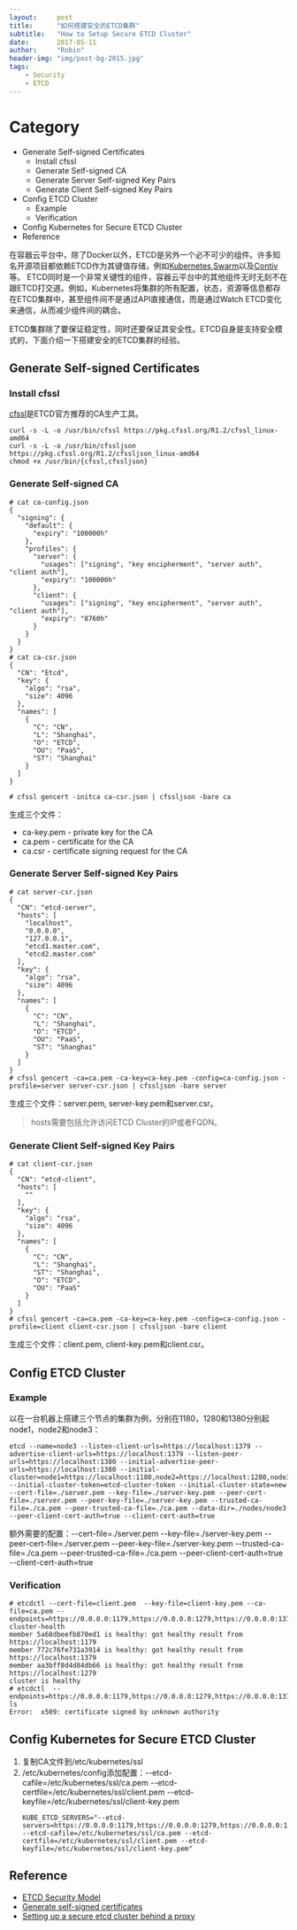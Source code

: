 ```yaml
---
layout:     post
title:      "如何搭建安全的ETCD集群"
subtitle:   "How to Setup Secure ETCD Cluster"
date:       2017-05-11
author:     "Robin"
header-img: "img/post-bg-2015.jpg"
tags:
    - Security
    - ETCD
---
```


# Category

- Generate Self-signed Certificates
	- Install cfssl
	- Generate Self-signed CA
	- Generate Server Self-signed Key Pairs
	- Generate Client Self-signed Key Pairs
- Config ETCD Cluster
	- Example
	- Verification
- Config Kubernetes for Secure ETCD Cluster
- Reference

在容器云平台中，除了Docker以外，ETCD是另外一个必不可少的组件。许多知名开源项目都依赖ETCD作为其键值存储，例如[Kubernetes](https://github.com/kubernetes/kubernetes),[Swarm](https://github.com/docker/swarm)以及[Contiv](https://github.com/contiv/netplugin)等。
ETCD同时是一个非常关键性的组件，容器云平台中的其他组件无时无刻不在跟ETCD打交道。例如，Kubernetes将集群的所有配置，状态，资源等信息都存在ETCD集群中，甚至组件间不是通过API直接通信，而是通过Watch ETCD变化来通信，从而减少组件间的耦合。

ETCD集群除了要保证稳定性，同时还要保证其安全性。ETCD自身是支持安全模式的，下面介绍一下搭建安全的ETCD集群的经验。


## Generate Self-signed Certificates

### Install cfssl

[cfssl](https://github.com/cloudflare/cfssl)是ETCD官方推荐的CA生产工具。

```
curl -s -L -o /usr/bin/cfssl https://pkg.cfssl.org/R1.2/cfssl_linux-amd64
curl -s -L -o /usr/bin/cfssljson https://pkg.cfssl.org/R1.2/cfssljson_linux-amd64
chmod +x /usr/bin/{cfssl,cfssljson}
```

### Generate Self-signed CA

```
# cat ca-config.json 
{
  "signing": {
    "default": {
      "expiry": "100000h"
    },
    "profiles": {
      "server": {
        "usages": ["signing", "key encipherment", "server auth", "client auth"],
        "expiry": "100000h"
      },
      "client": {
        "usages": ["signing", "key encipherment", "server auth", "client auth"],
        "expiry": "8760h"
      }
    }
  }
}
# cat ca-csr.json 
{
  "CN": "Etcd",
  "key": {
    "algo": "rsa",
    "size": 4096
  },
  "names": [
    {
      "C": "CN",
      "L": "Shanghai",
      "O": "ETCD",
      "OU": "PaaS",
      "ST": "Shanghai"
    }
  ]
}
 
# cfssl gencert -initca ca-csr.json | cfssljson -bare ca
```

生成三个文件：
- ca-key.pem - private key for the CA
- ca.pem - certificate for the CA
- ca.csr - certificate signing request for the CA

### Generate Server Self-signed Key Pairs

```
# cat server-csr.json 
{
  "CN": "etcd-server",
  "hosts": [
    "localhost",
    "0.0.0.0",
    "127.0.0.1",
    "etcd1.master.com",
    "etcd2.master.com"
  ],
  "key": {
    "algo": "rsa",
    "size": 4096
  },
  "names": [
    {
      "C": "CN",
      "L": "Shanghai",
      "O": "ETCD",
      "OU": "PaaS",
      "ST": "Shanghai"
    }
  ]
}
# cfssl gencert -ca=ca.pem -ca-key=ca-key.pem -config=ca-config.json -profile=server server-csr.json | cfssljson -bare server
```

生成三个文件：server.pem, server-key.pem和server.csr。

> hosts需要包括允许访问ETCD Cluster的IP或者FQDN。

### Generate Client Self-signed Key Pairs

```
# cat client-csr.json 
{
  "CN": "etcd-client",
  "hosts": [
    ""
  ],
  "key": {
    "algo": "rsa",
    "size": 4096
  },
  "names": [
    {
      "C": "CN",
      "L": "Shanghai",
      "ST": "Shanghai",
      "O": "ETCD",
      "OU": "PaaS"
    }
  ]
}
# cfssl gencert -ca=ca.pem -ca-key=ca-key.pem -config=ca-config.json -profile=client client-csr.json | cfssljson -bare client
```

生成三个文件：client.pem, client-key.pem和client.csr。

## Config ETCD Cluster

### Example

以在一台机器上搭建三个节点的集群为例，分别在1180，1280和1380分别起node1，node2和node3：

```
etcd --name=node3 --listen-client-urls=https://localhost:1379 --advertise-client-urls=https://localhost:1379 --listen-peer-urls=https://localhost:1380 --initial-advertise-peer-urls=https://localhost:1380 --initial-cluster=node1=https://localhost:1180,node2=https://localhost:1280,node3=https://localhost:1380 --initial-cluster-token=etcd-cluster-token --initial-cluster-state=new --cert-file=./server.pem --key-file=./server-key.pem --peer-cert-file=./server.pem --peer-key-file=./server-key.pem --trusted-ca-file=./ca.pem --peer-trusted-ca-file=./ca.pem --data-dir=./nodes/node3 --peer-client-cert-auth=true --client-cert-auth=true
```

额外需要的配置：--cert-file=./server.pem --key-file=./server-key.pem --peer-cert-file=./server.pem --peer-key-file=./server-key.pem --trusted-ca-file=./ca.pem --peer-trusted-ca-file=./ca.pem --peer-client-cert-auth=true --client-cert-auth=true

### Verification

```
# etcdctl --cert-file=client.pem  --key-file=client-key.pem --ca-file=ca.pem --endpoints=https://0.0.0.0:1179,https://0.0.0.0:1279,https://0.0.0.0:1379 cluster-health
member 5a68dbeefb870ed1 is healthy: got healthy result from https://localhost:1179
member 772c76fe731a3914 is healthy: got healthy result from https://localhost:1379
member aa3bff8d4d84db66 is healthy: got healthy result from https://localhost:1279
cluster is healthy
# etcdctl  --endpoints=https://0.0.0.0:1179,https://0.0.0.0:1279,https://0.0.0.0:1379 ls
Error:  x509: certificate signed by unknown authority
```

## Config Kubernetes for Secure ETCD Cluster

1. 复制CA文件到/etc/kubernetes/ssl
2. /etc/kubernetes/config添加配置：--etcd-cafile=/etc/kubernetes/ssl/ca.pem --etcd-certfile=/etc/kubernetes/ssl/client.pem --etcd-keyfile=/etc/kubernetes/ssl/client-key.pem
	```
	KUBE_ETCD_SERVERS="--etcd-servers=https://0.0.0.0:1179,https://0.0.0.0:1279,https://0.0.0.0:1379 --etcd-cafile=/etc/kubernetes/ssl/ca.pem --etcd-certfile=/etc/kubernetes/ssl/client.pem --etcd-keyfile=/etc/kubernetes/ssl/client-key.pem"
	```

## Reference
- [ETCD Security Model](https://coreos.com/etcd/docs/latest/op-guide/security.html)
- [Generate self-signed certificates](https://coreos.com/os/docs/latest/generate-self-signed-certificates.html)
- [Setting up a secure etcd cluster behind a proxy](https://sdqali.in/blog/2016/11/11/setting-up-a-secure-etcd-cluster-behind-a-proxy/)